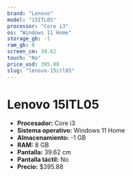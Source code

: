 ```yaml
---
brand: "Lenovo"
model: "15ITL05"
processor: "Core i3"
os: "Windows 11 Home"
storage_gb: -1
ram_gb: 8
screen_cm: 39.62
touch: "No"
price_usd: 395.88
slug: "lenovo-15itl05"
---
```


# Lenovo 15ITL05

- **Procesador:** Core i3
- **Sistema operativo:** Windows 11 Home
- **Almacenamiento:** -1 GB
- **RAM:** 8 GB
- **Pantalla:** 39.62 cm
- **Pantalla táctil:** No
- **Precio:** $395.88

